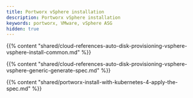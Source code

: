 ```yaml
---
title: Portworx vSphere installation
description: Portworx vSphere installation
keywords: portworx, VMware, vSphere ASG
hidden: true
---
```


{{% content "shared/cloud-references-auto-disk-provisioning-vsphere-vsphere-install-common.md" %}}

{{% content "shared/cloud-references-auto-disk-provisioning-vsphere-vsphere-generic-generate-spec.md" %}}

{{% content "shared/portworx-install-with-kubernetes-4-apply-the-spec.md" %}}
